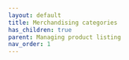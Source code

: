 ```yaml
---
layout: default
title: Merchandising categories
has_children: true
parent: Managing product listing
nav_order: 1
---
```

